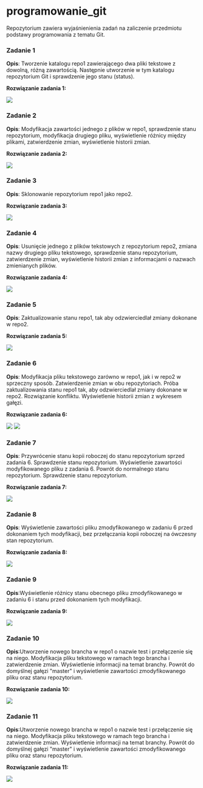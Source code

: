 # programowanie_git
Repozytorium zawiera wyjaśnienienia zadań na zaliczenie przedmiotu podstawy programowania z tematu Git.

<h3>Zadanie 1</h3>
<strong><p>Opis</strong>: Tworzenie katalogu repo1 zawierającego dwa pliki tekstowe z dowolną, różną zawartością. Następnie utworzenie w tym katalogu repozytorium Git i sprawdzenie jego stanu (status).</p>

<strong><p>Rozwiązanie zadania 1:</p></strong>
<img src="https://github.com/plowigus/programowanie_git/blob/main/Zadanie%201.png">

<h3>Zadanie 2</h3>
<strong><p>Opis</strong>: Modyfikacja zawartości jednego z plików w repo1, sprawdzenie stanu repozytorium, modyfikacja drugiego pliku, wyświetlenie różnicy między plikami, zatwierdzenie zmian, wyświetlenie historii zmian.</p>

<strong><p>Rozwiązanie zadania 2:</p></strong>
<img src="https://github.com/plowigus/programowanie_git/blob/main/Zadanie%202.png">

<h3>Zadanie 3</h3>
<strong><p>Opis</strong>: Sklonowanie repozytorium repo1 jako repo2.</p>

<strong><p>Rozwiązanie zadania 3:</p></strong>
<img src="https://github.com/plowigus/programowanie_git/blob/main/Zadanie%203.png">

<h3>Zadanie 4</h3>
<strong><p>Opis</strong>: Usunięcie jednego z plików tekstowych z repozytorium repo2, zmiana nazwy drugiego pliku tekstowego, sprawdzenie stanu repozytorium, zatwierdzenie zmian, wyświetlenie historii zmian z informacjami o nazwach zmienianych plików.</p>

<strong><p>Rozwiązanie zadania 4:</p></strong>
<img src="https://github.com/plowigus/programowanie_git/blob/main/Zadanie%204.png">

<h3>Zadanie 5</h3>
<strong><p>Opis</strong>: Zaktualizowanie stanu repo1, tak aby odzwierciedlał zmiany dokonane w repo2.</p>

<strong><p>Rozwiązanie zadania 5:</p></strong>
<img src="https://github.com/plowigus/programowanie_git/blob/main/Zadanie%205.png">

<h3>Zadanie 6</h3>
<strong><p>Opis</strong>: Modyfikacja pliku tekstowego zarówno w repo1, jak i w repo2 w sprzeczny sposób. Zatwierdzenie zmian w obu repozytoriach. Próba zaktualizowania stanu repo1 tak, aby odzwierciedlał zmiany dokonane w repo2. Rozwiązanie konfliktu. Wyświetlenie historii zmian z wykresem gałęzi.</p>

<strong><p>Rozwiązanie zadania 6:</p></strong>
<img src="https://github.com/plowigus/programowanie_git/blob/main/Zadanie%206.1.png">
<img src="https://github.com/plowigus/programowanie_git/blob/main/Zadanie%206.2.png">

<h3>Zadanie 7</h3>
<strong><p>Opis</strong>: Przywrócenie stanu kopii roboczej do stanu repozytorium sprzed zadania 6. Sprawdzenie stanu repozytorium. Wyświetlenie zawartości modyfikowanego pliku z zadania 6. Powrót do normalnego stanu repozytorium. Sprawdzenie stanu repozytorium.</p>

<strong><p>Rozwiązanie zadania 7:</p></strong>
<img src="https://github.com/plowigus/programowanie_git/blob/main/Zadanie%207.png">

<h3>Zadanie 8</h3>
<strong><p>Opis</strong>: Wyświetlenie zawartości pliku zmodyfikowanego w zadaniu 6 przed dokonaniem tych modyfikacji, bez przełączania kopii roboczej na ówczesny stan repozytorium.</p>

<strong><p>Rozwiązanie zadania 8:</p></strong>
<img src="https://github.com/plowigus/programowanie_git/blob/main/Zadanie%208.png">

<h3>Zadanie 9</h3>
<strong><p>Opis</strong>:Wyświetlenie różnicy stanu obecnego pliku zmodyfikowanego w zadaniu 6 i stanu przed dokonaniem tych modyfikacji.</p>

<strong><p>Rozwiązanie zadania 9:</p></strong>
<img src="https://github.com/plowigus/programowanie_git/blob/main/Zdanie%209.png">

<h3>Zadanie 10</h3>
<strong><p>Opis</strong>:Utworzenie nowego brancha w repo1 o nazwie test i przełączenie się na niego. Modyfikacja pliku tekstowego w ramach tego brancha i zatwierdzenie zmian. Wyświetlenie informacji na temat branchy. Powrót do domyślnej gałęzi "master" i wyświetlenie zawartości zmodyfikowanego pliku oraz stanu repozytorium.</p>

<strong><p>Rozwiązanie zadania 10:</p></strong>
<img src="https://github.com/plowigus/programowanie_git/blob/main/Zadanie%2010.png">

<h3>Zadanie 11</h3>
<strong><p>Opis</strong>:Utworzenie nowego brancha w repo1 o nazwie test i przełączenie się na niego. Modyfikacja pliku tekstowego w ramach tego brancha i zatwierdzenie zmian. Wyświetlenie informacji na temat branchy. Powrót do domyślnej gałęzi "master" i wyświetlenie zawartości zmodyfikowanego pliku oraz stanu repozytorium.</p>

<strong><p>Rozwiązanie zadania 11:</p></strong>
<img src="https://github.com/plowigus/programowanie_git/blob/main/Zadanie%2011.png">




